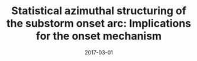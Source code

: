 ---
title: "Statistical azimuthal structuring of the substorm onset arc: Implications for the onset mechanism"
collection: publications
permalink: /publication/2017-03-01-Kalmoni
date: 2017-03-01
venue: 'Geophysical Research Letters'
paperurl: 'https://doi.org/10.1002/2016GL071826'
citation: 'Kalmoni, N. M. E., Rae, I. J., Murphy, K. R., Forsyth, C., Watt, C. E. J., &amp; Owen, C. J. (2017). Statistical azimuthal structuring of the substorm onset arc: Implications for the onset mechanism. Geophysical Research Letters, 44(5), 2078-2087.'
---